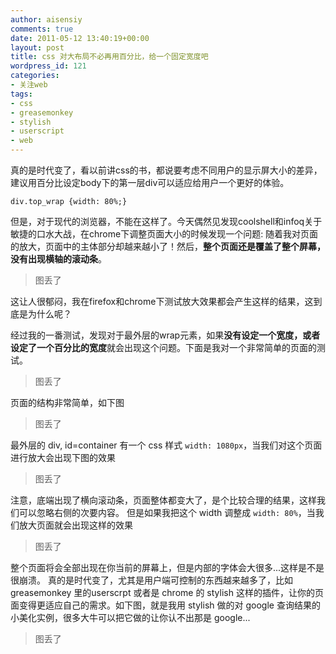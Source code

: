 ```yaml
---
author: aisensiy
comments: true
date: 2011-05-12 13:40:19+00:00
layout: post
title: css 对大布局不必再用百分比，给一个固定宽度吧
wordpress_id: 121
categories:
- 关注web
tags:
- css
- greasemonkey
- stylish
- userscript
- web
---
```


真的是时代变了，看以前讲css的书，都说要考虑不同用户的显示屏大小的差异，建议用百分比设定body下的第一层div可以适应给用户一个更好的体验。

`div.top_wrap {width: 80%;}`

但是，对于现代的浏览器，不能在这样了。今天偶然见发现coolshell和infoq关于敏捷的口水大战，在chrome下调整页面大小的时候发现一个问题: 随着我对页面的放大，页面中的主体部分却越来越小了！然后，**整个页面还是覆盖了整个屏幕，没有出现横轴的滚动条**。

> 图丢了

<!-- more -->这让人很郁闷，我在firefox和chrome下测试放大效果都会产生这样的结果，这到底是为什么呢？
经过我的一番测试，发现对于最外层的wrap元素，如果**没有设定一个宽度，或者设定了一个百分比的宽度**就会出现这个问题。下面是我对一个非常简单的页面的测试。

> 图丢了

页面的结构非常简单，如下图

> 图丢了

最外层的 div, id=container 有一个 css 样式 `width: 1080px`，当我们对这个页面进行放大会出现下图的效果

> 图丢了

注意，底端出现了横向滚动条，页面整体都变大了，是个比较合理的结果，这样我们可以忽略右侧的次要内容。
但是如果我把这个 width 调整成 `width: 80%`，当我们放大页面就会出现这样的效果

> 图丢了

整个页面将会全部出现在你当前的屏幕上，但是内部的字体会大很多...这样是不是很崩溃。
真的是时代变了，尤其是用户端可控制的东西越来越多了，比如 greasemonkey 里的userscrpt 或者是 chrome 的 stylish 这样的插件，让你的页面变得更适应自己的需求。如下图，就是我用 stylish 做的对 google 查询结果的小美化实例，很多大牛可以把它做的让你认不出那是 google...

> 图丢了